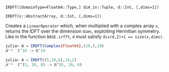 `IRDFT([domainType=Float64::Type,] dim_in::Tuple, d::Int, [,dims=1])`

`IRDFT(x::AbstractArray, d::Int, [,dims=1])`

Creates a `LinearOperator` which, when multiplied with a complex array `x`, returns the IDFT over the dimension `dims`, exploiting Hermitian symmetry. Like in the function `BASE.irfft`, `d` must satisfy `div(d,2)+1 == size(x,dims)`.

```julia
julia> A = IRDFT(Complex{Float64},(10,),19)
ℱ⁻¹  ℂ^10 -> ℝ^19 

julia> A = IRDFT((5,10,8),19,2)
ℱ⁻¹  ℂ^(5, 10, 8) -> ℝ^(5, 19, 8)

```
